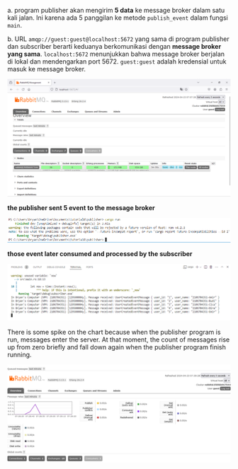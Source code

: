 a. program publisher akan mengirim **5 data** ke message broker dalam satu kali jalan. Ini karena ada 5 panggilan ke metode `publish_event` dalam fungsi `main`.

b. URL `amqp://guest:guest@localhost:5672` yang sama di program publisher dan subscriber berarti keduanya berkomunikasi dengan **message broker yang sama**. `localhost:5672` menunjukkan bahwa message broker berjalan di lokal dan mendengarkan port 5672. `guest:guest` adalah kredensial untuk masuk ke message broker.

![alt text](running-rabbitmq.png)

**the publisher sent 5 event to the message broker**

![alt text](publisher-action.png)

**those event later consumed and processed by the subscriber**

![alt text](subscriber-action.png)

There is some spike on the chart because when the publisher program is run, messages enter the server. At that moment, the count of messages rise up from zero briefly and fall down again when the publisher program finish running.

![alt text](publisher-spike.png)

